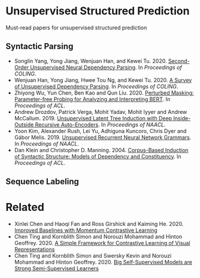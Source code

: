 # Unsupervised Structured Prediction
Must-read papers for unsupervised structured prediction

## Syntactic Parsing

* Songlin Yang, Yong Jiang, Wenjuan Han, and Kewei Tu. 2020. [Second-Order Unsupervised Neural Dependency Parsing](http://faculty.sist.shanghaitech.edu.cn/faculty/tukw/coling20dmv.pdf). In *Proceedings of COLING*.
* Wenjuan Han, Yong Jiang, Hwee Tou Ng, and Kewei Tu. 2020. [A Survey of Unsupervised Dependency Parsing](https://arxiv.org/abs/2010.01535). In *Proceedings of COLING*.
* Zhiyong Wu, Yun Chen, Ben Kao and Qun Liu. 2020. [Perturbed Masking: Parameter-free Probing for Analyzing and Interpreting BERT](https://www.aclweb.org/anthology/2020.acl-main.383/). In *Proceedings of ACL*.
* Andrew Drozdov, Patrick Verga, Mohit Yadav, Mohit Iyyer and Andrew McCallum. 2019. [Unsupervised Latent Tree Induction with Deep Inside-Outside Recursive Auto-Encoders](https://www.aclweb.org/anthology/N19-1116/). In *Proceedings of NAACL*.
* Yoon Kim, Alexander Rush, Lei Yu, Adhiguna Kuncoro, Chris Dyer and Gábor Melis. 2019. [Unsupervised Recurrent Neural Network Grammars](https://www.aclweb.org/anthology/N19-1114.pdf). In *Proceedings of NAACL*.
* Dan Klein and Christopher D. Manning. 2004. [Corpus-Based Induction of Syntactic Structure: Models of Dependency and Constituency](https://www.aclweb.org/anthology/P04-1061/). In *Proceedings of ACL*.

## Sequence Labeling


# Related

* Xinlei Chen and Haoqi Fan and Ross Girshick and Kaiming He. 2020. [Improved Baselines with Momentum Contrastive Learning](https://arxiv.org/abs/2003.04297)
* Chen Ting and Kornblith Simon and Norouzi Mohammad and Hinton Geoffrey. 2020. [A Simple Framework for Contrastive Learning of Visual Representations](https://arxiv.org/abs/2002.05709)
* Chen Ting and Kornblith Simon and Swersky Kevin and Norouzi Mohammad and Hinton Geoffrey. 2020. [Big Self-Supervised Models are Strong Semi-Supervised Learners](https://arxiv.org/abs/2006.10029)
